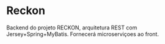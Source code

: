 # Reckon
Backend do projeto RECKON, arquitetura REST com Jersey+Spring+MyBatis. Fornecerá microserviçoes ao front.
